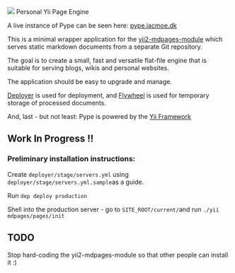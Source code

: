 ![](https://raw.githubusercontent.com/jacmoe/pype/master/pype.png)
Personal Yii Page Engine


A live instance of Pype can be seen here: [pype.jacmoe.dk](https://pype.jacmoe.dk)

This is a minimal wrapper application for the [yii2-mdpages-module](https://github.com/jacmoe/yii2-mdpages-module) which serves static markdown documents from a separate Git repository.

The goal is to create a small, fast and versatile flat-file engine that is suitable for serving blogs, wikis and personal websites.

The application should be easy to upgrade and manage.

[Deployer](http://deployer.org/) is used for deployment, and [Flywheel](https://github.com/jamesmoss/flywheel) is used for temporary storage of processed documents.

And, last - but not least: Pype is powered by the [Yii Framework](http://www.yiiframework.com/)


## Work In Progress !!

### Preliminary installation instructions:

Create `deployer/stage/servers.yml` using `deployer/stage/servers.yml.sample`as a guide.

Run `dep deploy production`

Shell into the production server - go to `SITE_ROOT/current/`and run `./yii mdpages/pages/init`

## TODO

Stop hard-coding the yii2-mdpages-module so that other people can install it :)
